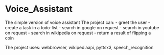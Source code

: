 # Voice_Assistant
The simple version of voice assistant
The project can:
      - greet the user
      - create a task in a todo-list
      - search in google on request
      - search in youtube on request
      - search in wikipedia on request
      - return a result of flipping a coin

The project uses: webbrowser, wikipediaapi, pyttsx3, speech_recognition
